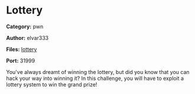 # Lottery
**Category:** pwn

**Author:** elvar333

**Files:** [lottery](./lottery)

**Port:** 31999

You've always dreamt of winning the lottery, 
but did you know that you can hack your way into winning it? 
In this challenge, you will have to exploit a lottery system to win the grand prize!
